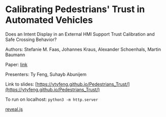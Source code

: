# Calibrating Pedestrians' Trust in Automated Vehicles
Does an Intent Display in an External HMI Support Trust Calibration and Safe Crossing Behavior?

Authors: Stefanie M. Faas, Johannes Kraus, Alexander Schoenhals, Martin Baumann

Paper: [link](https://dl.acm.org/doi/fullHtml/10.1145/3411764.3445738)

Presenters: Ty Feng, Suhayb Abunijem

Link to slides: [https://ytyfeng.github.io/Pedestrians_Trust/](https://ytyfeng.github.io/Pedestrians_Trust/)

To run on localhost: `python3 -m http.server`

[reveal.js](https://revealjs.com/)